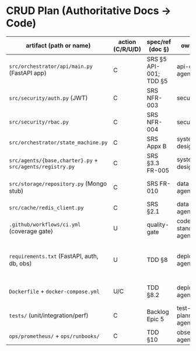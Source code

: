 # CRUD Plan (Authoritative Docs → Code)

| artifact (path or name) | action (C/R/U/D) | spec/ref (doc §) | owner/role | risk (L/M/H) | tests impacted | notes |
|---|---|---|---|---|---|---|
| `src/orchestrator/api/main.py` (FastAPI app) | C | SRS §5 API-001; TDD §5 | api-design-agent | M | integration: auth, projects | Bootstrap REST API + `/health`, `/metrics` |
| `src/security/auth.py` (JWT) | C | SRS NFR-003 | security-gate | H | unit: token, middleware | Use `python-jose` or `pyjwt` + `passlib[bcrypt]` |
| `src/security/rbac.py` | C | SRS NFR-004 | security-gate | M | unit: RBAC checks | Role -> permission map + decorator |
| `src/orchestrator/state_machine.py` | C | SRS Appx B | system-design-agent | M | unit: transitions | Enforce phase gates |
| `src/agents/{base,charter}.py` + `src/agents/registry.py` | C | SRS §3.3 FR-005 | system-design-agent | M | unit: agent select | Wrap existing `discovery_agent` where possible |
| `src/storage/repository.py` (Mongo stub) | C | SRS FR-010 | data-design-agent | M | integration: repo | Start in-memory; feature flag Mongo |
| `src/cache/redis_client.py` | C | SRS §2.1 | data-design-agent | L | unit: cache | Optional for MVP |
| `.github/workflows/ci.yml` (coverage gate) | U | quality-gate | code-standards-agent | L | ci | Enforce ≥80% coverage threshold |
| `requirements.txt` (FastAPI, auth, db, obs) | U | TDD §8 | deployment-agent | M | ci | Add fastapi, uvicorn, pydantic, pyjwt, passlib[bcrypt], prometheus_client |
| `Dockerfile` + `docker-compose.yml` | U/C | TDD §8.2 | deployment-agent | M | e2e | Add backend service, healthcheck |
| `tests/` (unit/integration/perf) | C | Backlog Epic 5 | test-planning-agent | M | all | Mock LLM, stub DB/Redis |
| `ops/prometheus/` + `ops/runbooks/` | C | TDD §10 | observability-agent | L | n/a | Metrics, alerts, runbooks |
